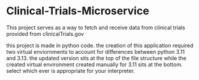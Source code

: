 # Clinical-Trials-Microservice
This project serves as a way to fetch and receive data from clinical trials provided from clinicalTrials.gov

this project is made in python code. the creation of this application required two virtual enviornments to account for differences between python 3.11 and 3.13. the updated version sits at the top of the file structure while the created virtual environment created manually for 3.11 sits at the bottom. select which ever is appropriate for your interpreter. 